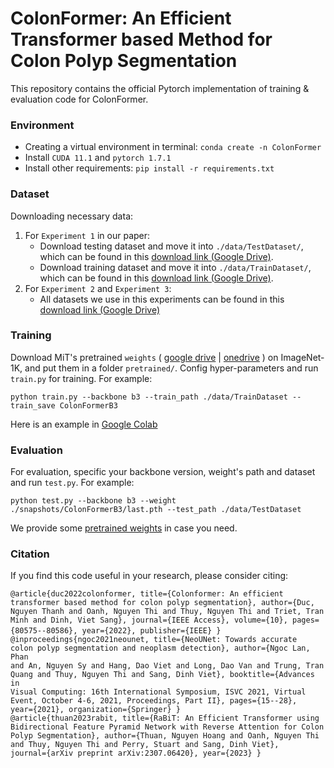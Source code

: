 # ColonFormer: An Efficient Transformer based Method for Colon Polyp Segmentation
This repository contains the official Pytorch implementation of training & evaluation code for ColonFormer.

### Environment
- Creating a virtual environment in terminal: `conda create -n ColonFormer`
- Install `CUDA 11.1` and `pytorch 1.7.1`
- Install other requirements: `pip install -r requirements.txt`

### Dataset
Downloading necessary data:
1. For `Experiment 1` in our paper: 
    - Download testing dataset and move it into `./data/TestDataset/`, which can be found in this [download link (Google Drive)](https://drive.google.com/file/d/1o8OfBvYE6K-EpDyvzsmMPndnUMwb540R/view).
    - Download training dataset and move it into `./data/TrainDataset/`, which can be found in this [download link (Google Drive)](https://drive.google.com/file/d/1lODorfB33jbd-im-qrtUgWnZXxB94F55/view).
2. For `Experiment 2` and `Experiment 3`:
    - All datasets we use in this experiments can be found in this [download link (Google Drive)](https://drive.google.com/file/d/1ExJeVqbcBn6yy-gdGqEYw5phJywHIUXZ/view?usp=sharing)
    
### Training
Download MiT's pretrained `weights` 
(
[google drive](https://drive.google.com/drive/folders/1b7bwrInTW4VLEm27YawHOAMSMikga2Ia?usp=sharing) | 
[onedrive](https://connecthkuhk-my.sharepoint.com/:f:/g/personal/xieenze_connect_hku_hk/EvOn3l1WyM5JpnMQFSEO5b8B7vrHw9kDaJGII-3N9KNhrg?e=cpydzZ)
) on ImageNet-1K, and put them in a folder `pretrained/`.
Config hyper-parameters and run `train.py` for training. For example:
```
python train.py --backbone b3 --train_path ./data/TrainDataset --train_save ColonFormerB3
```
Here is an example in [Google Colab](https://colab.research.google.com/drive/1vUgh7XCiVyboYIAaRBQ2TDVMi8v0CLLK?usp=sharing)
### Evaluation
For evaluation, specific your backbone version, weight's path and dataset and run `test.py`. For example:
```
python test.py --backbone b3 --weight ./snapshots/ColonFormerB3/last.pth --test_path ./data/TestDataset
```
We provide some [pretrained weights](https://drive.google.com/drive/folders/1SVxluPlRVohkN6Q6hG-FpA9L8eapZuxa?usp=sharing) in case you need.

### Citation
If you find this code useful in your research, please consider citing:

``
@article{duc2022colonformer,
  title={Colonformer: An efficient transformer based method for colon polyp segmentation},
  author={Duc, Nguyen Thanh and Oanh, Nguyen Thi and Thuy, Nguyen Thi and Triet, Tran Minh and Dinh, Viet Sang},
  journal={IEEE Access},
  volume={10},
  pages={80575--80586},
  year={2022},
  publisher={IEEE}
}
``
<code>
@inproceedings{ngoc2021neounet,
  title={NeoUNet: Towards accurate colon polyp segmentation and neoplasm detection},
  author={Ngoc Lan, Phan and An, Nguyen Sy and Hang, Dao Viet and Long, Dao Van and Trung, Tran Quang and Thuy, Nguyen Thi and Sang, Dinh Viet},
  booktitle={Advances in Visual Computing: 16th International Symposium, ISVC 2021, Virtual Event, October 4-6, 2021, Proceedings, Part II},
  pages={15--28},
  year={2021},
  organization={Springer}
}
</code>
<code>
@article{thuan2023rabit,
  title={RaBiT: An Efficient Transformer using Bidirectional Feature Pyramid Network with Reverse Attention for Colon Polyp Segmentation},
  author={Thuan, Nguyen Hoang and Oanh, Nguyen Thi and Thuy, Nguyen Thi and Perry, Stuart and Sang, Dinh Viet},
  journal={arXiv preprint arXiv:2307.06420},
  year={2023}
}
</code>



